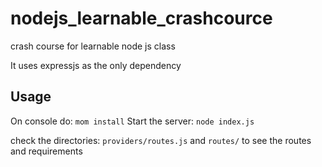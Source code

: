 # nodejs_learnable_crashcource
crash course for learnable node js class

It uses expressjs as the only dependency

## Usage
On console do: `mom install`
Start the server: `node index.js`

check the directories: `providers/routes.js` and `routes/` to see the routes and requirements

